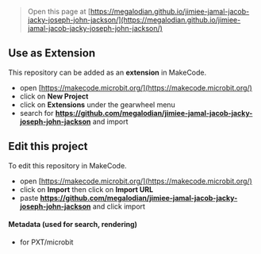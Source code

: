 
> Open this page at [https://megalodian.github.io/jimiee-jamal-jacob-jacky-joseph-john-jackson/](https://megalodian.github.io/jimiee-jamal-jacob-jacky-joseph-john-jackson/)

## Use as Extension

This repository can be added as an **extension** in MakeCode.

* open [https://makecode.microbit.org/](https://makecode.microbit.org/)
* click on **New Project**
* click on **Extensions** under the gearwheel menu
* search for **https://github.com/megalodian/jimiee-jamal-jacob-jacky-joseph-john-jackson** and import

## Edit this project

To edit this repository in MakeCode.

* open [https://makecode.microbit.org/](https://makecode.microbit.org/)
* click on **Import** then click on **Import URL**
* paste **https://github.com/megalodian/jimiee-jamal-jacob-jacky-joseph-john-jackson** and click import

#### Metadata (used for search, rendering)

* for PXT/microbit
<script src="https://makecode.com/gh-pages-embed.js"></script><script>makeCodeRender("{{ site.makecode.home_url }}", "{{ site.github.owner_name }}/{{ site.github.repository_name }}");</script>
